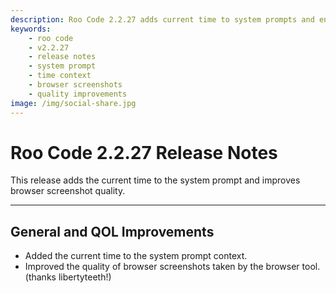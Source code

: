 ```yaml
---
description: Roo Code 2.2.27 adds current time to system prompts and enhances browser screenshot quality for improved functionality.
keywords:
    - roo code
    - v2.2.27
    - release notes
    - system prompt
    - time context
    - browser screenshots
    - quality improvements
image: /img/social-share.jpg
---
```


# Roo Code 2.2.27 Release Notes

This release adds the current time to the system prompt and improves browser screenshot quality.

---

## General and QOL Improvements

- Added the current time to the system prompt context.
- Improved the quality of browser screenshots taken by the browser tool. (thanks libertyteeth!)
